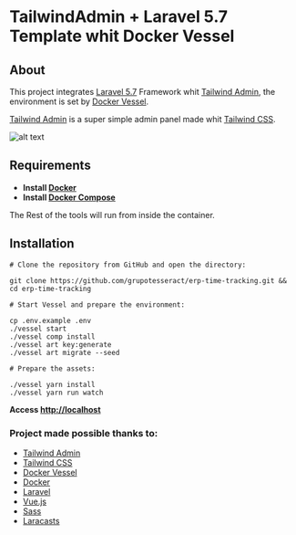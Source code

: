 # TailwindAdmin + Laravel 5.7 Template whit Docker Vessel

## About

This project integrates [Laravel 5.7](https://laravel.com/) Framework whit [Tailwind Admin](https://github.com/tailwindadmin/admin), the environment is set by [Docker Vessel](https://vessel.shippingdocker.com/).

[Tailwind Admin](https://github.com/tailwindadmin/admin) is a super simple admin panel made whit [Tailwind CSS](https://tailwindcss.com).

![alt text](https://res.cloudinary.com/tesseract/image/upload/v1539428267/erp-time-tracking/github-cover.png)

## Requirements

- **Install [Docker](https://docs.docker.com/install/)**
- **Install [Docker Compose](https://docs.docker.com/compose/install/)**

The Rest of the tools will run from inside the container. 

## Installation

```
# Clone the repository from GitHub and open the directory:

git clone https://github.com/grupotesseract/erp-time-tracking.git && cd erp-time-tracking

# Start Vessel and prepare the environment:

cp .env.example .env
./vessel start
./vessel comp install
./vessel art key:generate
./vessel art migrate --seed

# Prepare the assets:

./vessel yarn install
./vessel yarn run watch
```

**Access [http://localhost](http://localhost)**

### Project made possible thanks to:

- [Tailwind Admin](https://github.com/tailwindadmin/admin)
- [Tailwind CSS](https://tailwindcss.com/)
- [Docker Vessel](https://vessel.shippingdocker.com/)
- [Docker](https://www.docker.com/)
- [Laravel](https://laravel.com/)
- [Vue.js](https://vuejs.org/)
- [Sass](https://sass-lang.com/)
- [Laracasts](https://laracasts.com/)
